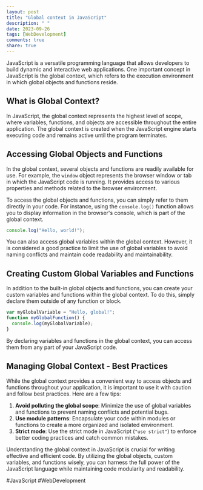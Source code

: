 ```yaml
---
layout: post
title: "Global context in JavaScript"
description: " "
date: 2023-09-26
tags: [WebDevelopment]
comments: true
share: true
---
```


JavaScript is a versatile programming language that allows developers to build dynamic and interactive web applications. One important concept in JavaScript is the global context, which refers to the execution environment in which global objects and functions reside.

## What is Global Context?

In JavaScript, the global context represents the highest level of scope, where variables, functions, and objects are accessible throughout the entire application. The global context is created when the JavaScript engine starts executing code and remains active until the program terminates.

## Accessing Global Objects and Functions

In the global context, several objects and functions are readily available for use. For example, the `window` object represents the browser window or tab in which the JavaScript code is running. It provides access to various properties and methods related to the browser environment.

To access the global objects and functions, you can simply refer to them directly in your code. For instance, using the `console.log()` function allows you to display information in the browser's console, which is part of the global context.

```javascript
console.log("Hello, world!");
```
You can also access global variables within the global context. However, it is considered a good practice to limit the use of global variables to avoid naming conflicts and maintain code readability and maintainability.

## Creating Custom Global Variables and Functions

In addition to the built-in global objects and functions, you can create your custom variables and functions within the global context. To do this, simply declare them outside of any function or block.

```javascript
var myGlobalVariable = "Hello, global!";
function myGlobalFunction() {
  console.log(myGlobalVariable);
}
```

By declaring variables and functions in the global context, you can access them from any part of your JavaScript code.

## Managing Global Context - Best Practices

While the global context provides a convenient way to access objects and functions throughout your application, it is important to use it with caution and follow best practices. Here are a few tips:

1. **Avoid polluting the global scope**: Minimize the use of global variables and functions to prevent naming conflicts and potential bugs.
2. **Use module patterns**: Encapsulate your code within modules or functions to create a more organized and isolated environment.
3. **Strict mode**: Use the strict mode in JavaScript (`"use strict"`) to enforce better coding practices and catch common mistakes.

Understanding the global context in JavaScript is crucial for writing effective and efficient code. By utilizing the global objects, custom variables, and functions wisely, you can harness the full power of the JavaScript language while maintaining code modularity and readability.

#JavaScript #WebDevelopment
